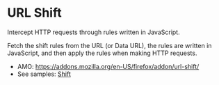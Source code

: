 # URL Shift

Intercept HTTP requests through rules written in JavaScript.

Fetch the shift rules from the URL (or Data URL), the rules are written in JavaScript, and then apply the rules when making HTTP requests.

- AMO: https://addons.mozilla.org/en-US/firefox/addon/url-shift/
- See samples: [Shift](./shift)
